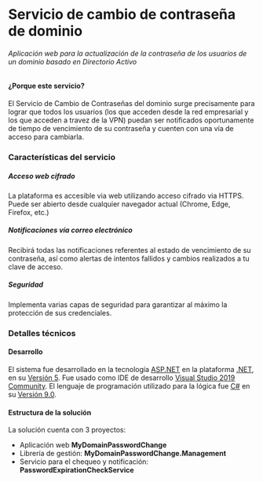 <h1>Servicio de cambio de contraseña de dominio</h1>
<h6>Aplicación web para la actualización de la contraseña de los usuarios de un dominio basado en Directorio Activo</h6>

<article>
    <h4>¿Porque este servicio?</h4>
    <p>
        El Servicio de Cambio de Contraseñas del dominio surge precisamente para lograr que todos los usuarios (los que acceden desde la red empresarial y los que acceden a travez de la VPN) puedan ser notificados oportunamente de tiempo de vencimiento de su contraseña y cuenten con una vía de acceso para cambiarla.
    </p>
</article>

<div class="container">
                <h3>Características del servicio</h3>
                <div class="row">
                    <div class="col-12 col-lg-4 col-sm-4 text-center p-2">
                        <div>
                            <h5>Acceso web cifrado</h5>
                            <p>
                                La plataforma es accesible via web utilizando acceso cifrado via HTTPS. Puede ser abierto desde cualquier navegador actual (Chrome, Edge, Firefox, etc.)
                            </p>
                        </div>
                    </div>
                    <div class="col-12 col-lg-4 col-sm-4 text-center p-2">
                        <div>
                            <h5>Notificaciones vía correo electrónico</h5>
                            <p>
                                Recibirá todas las notificaciones referentes al estado de vencimiento de su contraseña, así como alertas de intentos fallidos y cambios realizados a tu clave de acceso.
                            </p>
                        </div>
                    </div>
                    <div class="col-12 col-lg-4 col-sm-4 text-center p-2">
                        <div>
                            <h5>Seguridad</h5>
                            <p>
                                Implementa varias capas de seguridad para garantizar al máximo la protección de sus credenciales.
                            </p>
                        </div>
                    </div>
                </div>
            </div>
            
<div>
  <h3>Detalles técnicos</h3>
  <article>
    <h4>Desarrollo</h4>
    <p>
      El sistema fue desarrollado en la tecnología <a href="https://dotnet.microsoft.com/apps/aspnet">ASP.NET</a> en la plataforma <a href="https://dotnet.microsoft.com/">.NET</a>, en su <a href="https://devblogs.microsoft.com/dotnet/announcing-net-5-0/">Versión 5</a>. Fue usado como IDE de desarrollo <a href="https://visualstudio.microsoft.com/vs/community/">Visual Studio 2019 Community</a>. El lenguaje de programación utilizado para la lógica fue <a href="https://docs.microsoft.com/en-us/dotnet/csharp/">C#</a> en su <a href="https://docs.microsoft.com/en-us/dotnet/csharp/whats-new/csharp-9">Versión 9.0</a>.
    </p>
    <h4>Estructura de la solución</h4>
    <p>
      La solución cuenta con 3 proyectos:
      <ul>
          <li>Aplicación web <span><strong>MyDomainPasswordChange</strong></span></li>
          <li>Librería de gestión: <span><strong>MyDomainPasswordChange.Management</strong></span></li>
          <li>Servicio para el chequeo y notificación: <span><strong>PasswordExpirationCheckService</strong></span></li>
      </ul>
    </p>
  </article>
</div>
